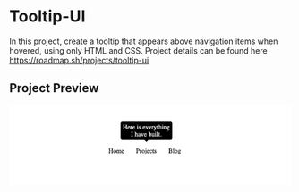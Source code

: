 # Tooltip-UI
In this project, create a tooltip that appears above navigation items when hovered, using only HTML and CSS. Project details can be found here https://roadmap.sh/projects/tooltip-ui

## Project Preview
<img src="images/preview.png">
